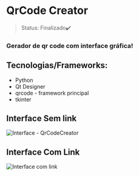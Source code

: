 # QrCode Creator

> Status: Finalizado✔️

### Gerador de qr code com interface gráfica!

## Tecnologias/Frameworks:

+ Python
+ Qt Designer
+ qrcode - framework principal
+ tkinter

## Interface Sem link
![Interface - QrCodeCreator](https://user-images.githubusercontent.com/84943777/137600318-c86e5659-ff85-466a-b96a-43514551ef9e.PNG)

## Interface Com Link
![Interface com link](https://user-images.githubusercontent.com/84943777/137600380-aa7abb1d-9496-45f6-a952-05ff97d69430.PNG)




